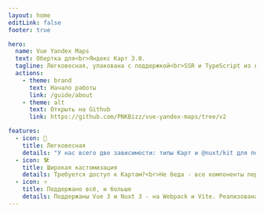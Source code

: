 ```yaml
---
layout: home
editLink: false
footer: true

hero:
  name: Vue Yandex Maps
  text: Обертка для<br>Яндекс Карт 3.0.
  tagline: Легковесная, упакована с поддержкой<br>SSR и TypeScript из коробки.
  actions:
    - theme: brand
      text: Начало работы
      link: /guide/about
    - theme: alt
      text: Открыть на Github
      link: https://github.com/PNKBizz/vue-yandex-maps/tree/v2

features:
  - icon: 🚀
    title: Легковесная
    details: "У нас всего две зависимости: типы Карт и @nuxt/kit для поддержки Nuxt.<br><br>Проект написан на ES Modules и регистрирует только те компоненты, что вы используете (Tree Shaking).<br><br>Тут еще надо написать, сколько весит либа"
  - icon: 🛠️
    title: Широкая кастомизация
    details: Требуется доступ к Картам?<br>Не беда - все компоненты передают свои инстансы в v-model наверх для удобства разработчика<br><br>Яндекс выпустили апдейт? Обновите версию @yandex/ymaps3-types и используйте новые возможности, не дожидаясь авторов библиотеки.
  - icon: ⭐
    title: Поддержано всё, и больше
    details: Поддержаны Vue 3 и Nuxt 3 - на Webpack и Vite. Реализована, пусть с особенностями, даже поддержка Vue 2 с Nuxt 2!<br><br>Библиотека поставляется с полным набором компонентов Карт 3.0 и написана на TypeScript.
---
```


<style>
:root {
  --vp-home-hero-name-color: #FF5B4D;
}
</style>
